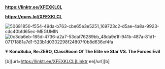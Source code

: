 **https://linktr.ee/XFEXKLCL**

**https://guns.lol/XFEXKLCL** 

![50681850-f554-49da-b763-cbe65e3e5251_169723c2-d5ae-4a8a-9923-cdc40bfd65ec-MEGUMIN](https://github.com/user-attachments/assets/c94a0889-3188-4d89-8678-a7cc9bd11854)
![0c3da6eb-165d-4736-a2a7-53daf76289bb_48da9e1f-941b-487a-81d1-07171881a7d1-523b1d0302298f24807f0b8d636ef4fa](https://github.com/user-attachments/assets/7dae85d5-3e06-4775-8b47-ef8a0c165793)

💗 **KonoSuba, Re:ZERO, ClassRoom Of The Elite ve Star VS. The Forces Evil**

[b][url=https://linktr.ee/XFEXKLCL]Linktr ee[/url][b]
